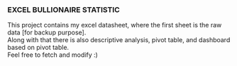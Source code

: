 ### EXCEL BULLIONAIRE STATISTIC
This project contains my excel datasheet, where the first sheet is the raw data [for backup purpose]. <br>
Along with that there is also descriptive analysis, pivot table, and dashboard based on pivot table. <br>
Feel free to fetch and modify :)

